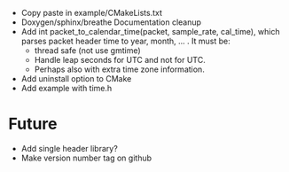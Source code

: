 * Copy paste in example/CMakeLists.txt
* Doxygen/sphinx/breathe Documentation cleanup
* Add int packet_to_calendar_time(packet, sample_rate, cal_time), which parses packet header time to year, month, ... . It must be:
  * thread safe (not use gmtime)
  * Handle leap seconds for UTC and not for UTC.
  * Perhaps also with extra time zone information.
* Add uninstall option to CMake
* Add example with time.h

# Future
* Add single header library?
* Make version number tag on github
